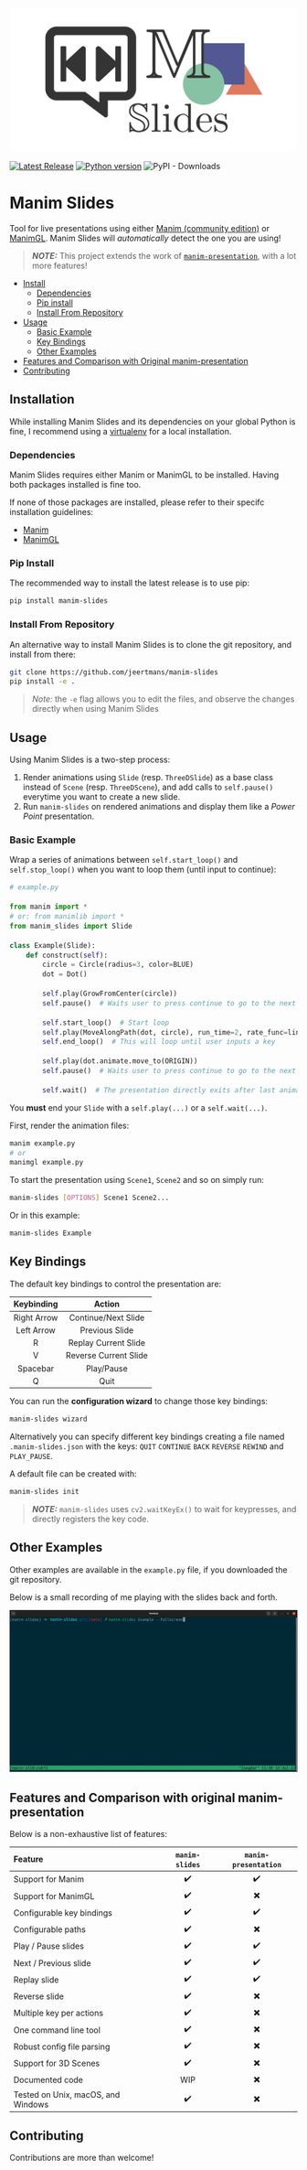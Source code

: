 ![Manim Slides Logo](https://raw.githubusercontent.com/jeertmans/manim-slides/main/static/logo.png)

[![Latest Release][pypi-version-badge]][pypi-version-url]
[![Python version][pypi-python-version-badge]][pypi-version-url]
![PyPI - Downloads](https://img.shields.io/pypi/dm/manim-slides)
# Manim Slides

Tool for live presentations using either [Manim (community edition)](https://www.manim.community/) or [ManimGL](https://3b1b.github.io/manim/). Manim Slides will *automatically* detect the one you are using!

> **_NOTE:_**  This project extends the work of [`manim-presentation`](https://github.com/galatolofederico/manim-presentation), with a lot more features!

- [Install](#install)
  * [Dependencies](#dependencies)
  * [Pip install](#pip-install)
  * [Install From Repository](#install-from-repository)
- [Usage](#usage)
  * [Basic Example](#basic-example)
  * [Key Bindings](#key-bindings)
  * [Other Examples](#other-examples)
- [Features and Comparison with Original manim-presentation](#features-and-comparison-with-original-manim-presentation)
- [Contributing](#contributing)

## Installation

While installing Manim Slides and its dependencies on your global Python is fine, I recommend using a [virtualenv](https://docs.python.org/3/tutorial/venv.html) for a local installation.

### Dependencies

Manim Slides requires either Manim or ManimGL to be installed. Having both packages installed is fine too.

If none of those packages are installed, please refer to their specifc installation guidelines:
- [Manim](https://docs.manim.community/en/stable/installation.html)
- [ManimGL](https://3b1b.github.io/manim/getting_started/installation.html)

### Pip Install

The recommended way to install the latest release is to use pip:

```bash
pip install manim-slides
```

### Install From Repository

An alternative way to install Manim Slides is to clone the git repository, and install from there:

```bash
git clone https://github.com/jeertmans/manim-slides
pip install -e .
```

> *Note:* the `-e` flag allows you to edit the files, and observe the changes directly when using Manim Slides

## Usage

Using Manim Slides is a two-step process:
1. Render animations using `Slide` (resp. `ThreeDSlide`) as a base class instead of `Scene` (resp. `ThreeDScene`), and add calls to `self.pause()` everytime you want to create a new slide.
2. Run `manim-slides` on rendered animations and display them like a *Power Point* presentation.

### Basic Example


Wrap a series of animations between `self.start_loop()` and `self.stop_loop()` when you want to loop them (until input to continue):

```python
# example.py

from manim import *
# or: from manimlib import *
from manim_slides import Slide

class Example(Slide):
    def construct(self):
        circle = Circle(radius=3, color=BLUE)
        dot = Dot()

        self.play(GrowFromCenter(circle))
        self.pause()  # Waits user to press continue to go to the next slide

        self.start_loop()  # Start loop
        self.play(MoveAlongPath(dot, circle), run_time=2, rate_func=linear)
        self.end_loop()  # This will loop until user inputs a key

        self.play(dot.animate.move_to(ORIGIN))
        self.pause()  # Waits user to press continue to go to the next slide

        self.wait()  # The presentation directly exits after last animation
```

You **must** end your `Slide` with a `self.play(...)` or a `self.wait(...)`.

First, render the animation files:

```bash
manim example.py
# or
manimgl example.py
```

To start the presentation using `Scene1`, `Scene2` and so on simply run:

```bash
manim-slides [OPTIONS] Scene1 Scene2...
```

Or in this example:

```bash
manim-slides Example
```

##  Key Bindings

The default key bindings to control the presentation are:

|  Keybinding |          Action          |
|:-----------:|:------------------------:|
| Right Arrow |    Continue/Next Slide   |
|  Left Arrow |      Previous Slide      |
|      R      |   Replay Current Slide   |
|      V      |   Reverse Current Slide  |
|   Spacebar  |        Play/Pause        |
|      Q      |           Quit           |

You can run the **configuration wizard** to change those key bindings:

```bash
manim-slides wizard
```

Alternatively you can specify different key bindings creating a file named `.manim-slides.json` with the keys: `QUIT` `CONTINUE` `BACK` `REVERSE` `REWIND` and `PLAY_PAUSE`.

A default file can be created with:

```bash
manim-slides init
```

> **_NOTE:_**  `manim-slides` uses `cv2.waitKeyEx()` to wait for keypresses, and directly registers the key code.

## Other Examples

Other examples are available in the `example.py` file, if you downloaded the git repository.

Below is a small recording of me playing with the slides back and forth.

![](https://raw.githubusercontent.com/jeertmans/manim-slides/main/static/example.gif)


## Features and Comparison with original manim-presentation

Below is a non-exhaustive list of features:

| Feature | `manim-slides` | `manim-presentation` |
|:--------|:--------------:|:--------------------:|
| Support for Manim | :heavy_check_mark: | :heavy_check_mark: |
| Support for ManimGL | :heavy_check_mark: | :heavy_multiplication_x: |
| Configurable key bindings | :heavy_check_mark: | :heavy_check_mark: |
| Configurable paths | :heavy_check_mark: | :heavy_multiplication_x: |
| Play / Pause slides | :heavy_check_mark: | :heavy_check_mark: |
| Next / Previous slide | :heavy_check_mark: | :heavy_check_mark: |
| Replay slide | :heavy_check_mark: | :heavy_check_mark: |
| Reverse slide | :heavy_check_mark: | :heavy_multiplication_x: |
| Multiple key per actions | :heavy_check_mark: | :heavy_multiplication_x: |
| One command line tool | :heavy_check_mark: | :heavy_multiplication_x: |
| Robust config file parsing | :heavy_check_mark: | :heavy_multiplication_x: |
| Support for 3D Scenes | :heavy_check_mark: | :heavy_multiplication_x: |
| Documented code | WIP | :heavy_multiplication_x: |
| Tested on Unix, macOS, and Windows | :heavy_check_mark: | :heavy_multiplication_x: |


## Contributing

Contributions are more than welcome!

[pypi-version-badge]: https://img.shields.io/pypi/v/manim-slides?label=manim-slides
[pypi-version-url]: https://pypi.org/project/manim-slides/
[pypi-python-version-badge]: https://img.shields.io/pypi/pyversions/manim-slides
